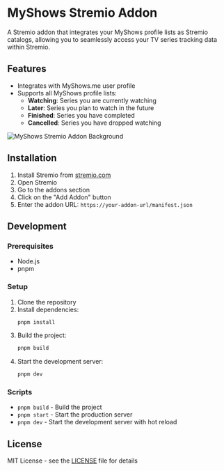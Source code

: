 # MyShows Stremio Addon

A Stremio addon that integrates your MyShows profile lists as Stremio catalogs, allowing you to seamlessly access your TV series tracking data within Stremio.

## Features

- Integrates with MyShows.me user profile
- Supports all MyShows profile lists:
    - **Watching**: Series you are currently watching
    - **Later**: Series you plan to watch in the future
    - **Finished**: Series you have completed
    - **Cancelled**: Series you have dropped watching

![MyShows Stremio Addon Background](https://i.postimg.cc/7LQZNv2g/Screenshot-2025-05-10-204249.png)

## Installation

1. Install Stremio from [stremio.com](https://www.stremio.com)
2. Open Stremio
3. Go to the addons section
4. Click on the "Add Addon" button
5. Enter the addon URL: `https://your-addon-url/manifest.json`

## Development

### Prerequisites

- Node.js
- pnpm

### Setup

1. Clone the repository
2. Install dependencies:
    ```bash
    pnpm install
    ```
3. Build the project:
    ```bash
    pnpm build
    ```
4. Start the development server:
    ```bash
    pnpm dev
    ```

### Scripts

- `pnpm build` - Build the project
- `pnpm start` - Start the production server
- `pnpm dev` - Start the development server with hot reload

## License

MIT License - see the [LICENSE](LICENSE) file for details
